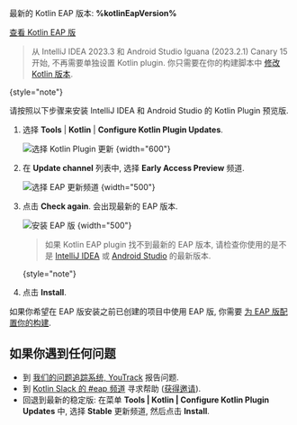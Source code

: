 [//]: # (title: 安装 Kotlin EAP Plugin)

<tldr>
    <p>最新的 Kotlin EAP 版本: <strong>%kotlinEapVersion%</strong></p>
    <p><a href="eap.md#build-details">查看 Kotlin EAP 版</a></p>
</tldr>

> 从 IntelliJ IDEA 2023.3 和 Android Studio Iguana (2023.2.1) Canary 15 开始, 不再需要单独设置 Kotlin plugin.
> 你只需要在你的构建脚本中 [修改 Kotlin 版本](configure-build-for-eap.md).
>
{style="note"}

请按照以下步骤来安装 IntelliJ IDEA 和 Android Studio 的 Kotlin Plugin 预览版.

1. 选择 **Tools** | **Kotlin** | **Configure Kotlin Plugin Updates**.

   ![选择 Kotlin Plugin 更新](idea-kotlin-plugin-updates.png)
   {width="600"}

2. 在 **Update channel** 列表中, 选择 **Early Access Preview** 频道.

    ![选择 EAP 更新频道](idea-kotlin-update-channel.png)
    {width="500"}

3. 点击 **Check again**. 会出现最新的 EAP 版本.

    ![安装 EAP 版](idea-latest-kotlin-eap.png)
    {width="500"}

   > 如果 Kotlin EAP plugin 找不到最新的 EAP 版本, 请检查你使用的是不是
   > [IntelliJ IDEA](https://www.jetbrains.com/help/idea/update.html) 或 [Android Studio](https://developer.android.com/studio/intro/update)
   > 的最新版本.
   >
   {style="note"}

4. 点击 **Install**.

如果你希望在 EAP 版安装之前已创建的项目中使用 EAP 版, 你需要 [为 EAP 版配置你的构建](configure-build-for-eap.md).

## 如果你遇到任何问题

* 到 [我们的问题追踪系统, YouTrack](https://kotl.in/issue) 报告问题.
* 到 [Kotlin Slack 的 #eap 频道](https://app.slack.com/client/T09229ZC6/C0KLZSCHF) 寻求帮助
  ([获得邀请](https://surveys.jetbrains.com/s3/kotlin-slack-sign-up)).
* 回退到最新的稳定版: 在菜单 **Tools | Kotlin | Configure Kotlin Plugin Updates** 中,
  选择 **Stable** 更新频道, 然后点击 **Install**.
